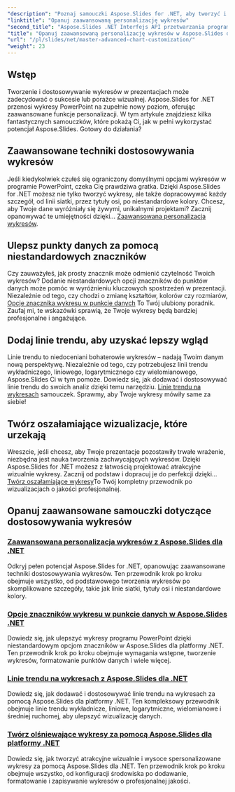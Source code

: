 ```yaml
---
"description": "Poznaj samouczki Aspose.Slides for .NET, aby tworzyć i dostosowywać wykresy. Poznaj zaawansowane techniki tworzenia linii trendu, znaczników i efektownych wizualizacji danych."
"linktitle": "Opanuj zaawansowaną personalizację wykresów"
"second_title": "Aspose.Slides .NET Interfejs API przetwarzania programu PowerPoint"
"title": "Opanuj zaawansowaną personalizację wykresów w Aspose.Slides dla platformy .NET"
"url": "/pl/slides/net/master-advanced-chart-customization/"
"weight": 23
---
```


## Wstęp

Tworzenie i dostosowywanie wykresów w prezentacjach może zadecydować o sukcesie lub porażce wizualnej. Aspose.Slides for .NET przenosi wykresy PowerPoint na zupełnie nowy poziom, oferując zaawansowane funkcje personalizacji. W tym artykule znajdziesz kilka fantastycznych samouczków, które pokażą Ci, jak w pełni wykorzystać potencjał Aspose.Slides. Gotowy do działania?

## Zaawansowane techniki dostosowywania wykresów

Jeśli kiedykolwiek czułeś się ograniczony domyślnymi opcjami wykresów w programie PowerPoint, czeka Cię prawdziwa gratka. Dzięki Aspose.Slides for .NET możesz nie tylko tworzyć wykresy, ale także dopracowywać każdy szczegół, od linii siatki, przez tytuły osi, po niestandardowe kolory. Chcesz, aby Twoje dane wyróżniały się żywymi, unikalnymi projektami? Zacznij opanowywać te umiejętności dzięki… [Zaawansowana personalizacja wykresów](./advanced-chart-customization/).

## Ulepsz punkty danych za pomocą niestandardowych znaczników

Czy zauważyłeś, jak prosty znacznik może odmienić czytelność Twoich wykresów? Dodanie niestandardowych opcji znaczników do punktów danych może pomóc w wyróżnieniu kluczowych spostrzeżeń w prezentacji. Niezależnie od tego, czy chodzi o zmianę kształtów, kolorów czy rozmiarów, [Opcje znacznika wykresu w punkcie danych](./chart-marker-options/) To Twój ulubiony poradnik. Zaufaj mi, te wskazówki sprawią, że Twoje wykresy będą bardziej profesjonalne i angażujące.

## Dodaj linie trendu, aby uzyskać lepszy wgląd

Linie trendu to niedoceniani bohaterowie wykresów – nadają Twoim danym nową perspektywę. Niezależnie od tego, czy potrzebujesz linii trendu wykładniczego, liniowego, logarytmicznego czy wielomianowego, Aspose.Slides Ci w tym pomoże. Dowiedz się, jak dodawać i dostosowywać linie trendu do swoich analiz dzięki temu narzędziu. [Linie trendu na wykresach](./trend-lines-in-charts/) samouczek. Sprawmy, aby Twoje wykresy mówiły same za siebie!

## Twórz oszałamiające wizualizacje, które urzekają

Wreszcie, jeśli chcesz, aby Twoje prezentacje pozostawiły trwałe wrażenie, niezbędna jest nauka tworzenia zachwycających wykresów. Dzięki Aspose.Slides for .NET możesz z łatwością projektować atrakcyjne wizualnie wykresy. Zacznij od podstaw i dopracuj je do perfekcji dzięki… [Twórz oszałamiające wykresy](./create-stunning-chart/)To Twój kompletny przewodnik po wizualizacjach o jakości profesjonalnej.

## Opanuj zaawansowane samouczki dotyczące dostosowywania wykresów
### [Zaawansowana personalizacja wykresów z Aspose.Slides dla .NET](./advanced-chart-customization/)
Odkryj pełen potencjał Aspose.Slides for .NET, opanowując zaawansowane techniki dostosowywania wykresów. Ten przewodnik krok po kroku obejmuje wszystko, od podstawowego tworzenia wykresów po skomplikowane szczegóły, takie jak linie siatki, tytuły osi i niestandardowe kolory.
### [Opcje znaczników wykresu w punkcie danych w Aspose.Slides .NET](./chart-marker-options/)
Dowiedz się, jak ulepszyć wykresy programu PowerPoint dzięki niestandardowym opcjom znaczników w Aspose.Slides dla platformy .NET. Ten przewodnik krok po kroku obejmuje wymagania wstępne, tworzenie wykresów, formatowanie punktów danych i wiele więcej.
### [Linie trendu na wykresach z Aspose.Slides dla .NET](./trend-lines-in-charts/)
Dowiedz się, jak dodawać i dostosowywać linie trendu na wykresach za pomocą Aspose.Slides dla platformy .NET. Ten kompleksowy przewodnik obejmuje linie trendu wykładnicze, liniowe, logarytmiczne, wielomianowe i średniej ruchomej, aby ulepszyć wizualizację danych.
### [Twórz olśniewające wykresy za pomocą Aspose.Slides dla platformy .NET](./create-stunning-chart/)
Dowiedz się, jak tworzyć atrakcyjne wizualnie i wysoce spersonalizowane wykresy za pomocą Aspose.Slides dla .NET. Ten przewodnik krok po kroku obejmuje wszystko, od konfiguracji środowiska po dodawanie, formatowanie i zapisywanie wykresów o profesjonalnej jakości.